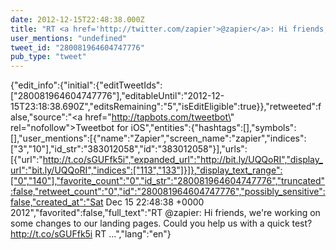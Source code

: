 ```yaml
---
date: 2012-12-15T22:48:38.000Z
title: "RT <a href='http://twitter.com/zapier'>@zapier</a>: Hi friends, we're working on some changes to our landing pages. Could you help us with a quick test? http://t.co/sGUFfk5i RT ...″"
user_mentions: "undefined"
tweet_id: "280081964604747776"
pub_type: "tweet"
---
```

{"edit_info":{"initial":{"editTweetIds":["280081964604747776"],"editableUntil":"2012-12-15T23:18:38.690Z","editsRemaining":"5","isEditEligible":true}},"retweeted":false,"source":"<a href=\"http://tapbots.com/tweetbot\" rel=\"nofollow\">Tweetbot for iOS</a>","entities":{"hashtags":[],"symbols":[],"user_mentions":[{"name":"Zapier","screen_name":"zapier","indices":["3","10"],"id_str":"383012058","id":"383012058"}],"urls":[{"url":"http://t.co/sGUFfk5i","expanded_url":"http://bit.ly/UQQoRI","display_url":"bit.ly/UQQoRI","indices":["113","133"]}]},"display_text_range":["0","140"],"favorite_count":"0","id_str":"280081964604747776","truncated":false,"retweet_count":"0","id":"280081964604747776","possibly_sensitive":false,"created_at":"Sat Dec 15 22:48:38 +0000 2012","favorited":false,"full_text":"RT @zapier: Hi friends, we're working on some changes to our landing pages. Could you help us with a quick test? http://t.co/sGUFfk5i RT ...","lang":"en"}
